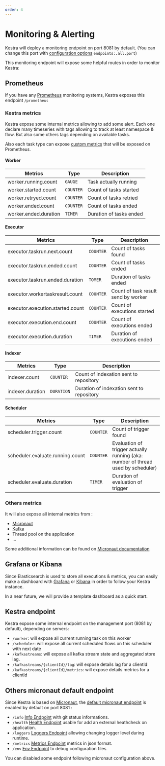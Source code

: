 ```yaml
---
order: 4
---
```

# Monitoring & Alerting

Kestra will deploy a monitoring endpoint on port 8081 by default. (You can change this port with
[configuration options](../configuration) `endpoints:.all.port`)

This monitoring endpoint will expose some helpful routes in order to monitor Kestra:

## Prometheus
If you have any [Prometheus](https://prometheus.io/) monitoring systems, Kestra exposes this endpoint `/prometheus`



### Kestra metrics
Kestra expose some internal metrics allowing to add some alert. Each one declare many timeseries with tags allowing
to track at least namespace & flow. But also some others tags depending on available tasks.

Also each task type can expose [custom metrics](../../concepts/executions.md#metrics) that will be exposed on Prometheus.


#### Worker
|Metrics|Type|Description|
|-|-|-|
|worker.running.count|`GAUGE`|Task actually running|
|worker.started.count|`COUNTER`|Count of tasks started|
|worker.retryed.count|`COUNTER`|Count of tasks retried|
|worker.ended.count|`COUNTER`|Count of tasks ended|
|worker.ended.duration|`TIMER`|Duration of tasks ended|

#### Executor
|Metrics|Type|Description|
|-|-|-|
|executor.taskrun.next.count|`COUNTER`|Count of tasks found|
|executor.taskrun.ended.count|`COUNTER`|Count of tasks ended|
|executor.taskrun.ended.duration|`TOMER`|Duration of tasks ended|
|executor.workertaskresult.count|`COUNTER`|Count of task result send by worker|
|executor.execution.started.count|`COUNTER`|Count of executions started|
|executor.execution.end.count|`COUNTER`|Count of executions ended|
|executor.execution.duration|`TIMER`|Duration of executions ended|

#### Indexer
|Metrics|Type|Description|
|-|-|-|
|indexer.count|`COUNTER`|Count of indexation sent to repository|
|indexer.duration|`DURATION`|Duration of indexation sent to repository|

#### Scheduler
|Metrics|Type|Description|
|-|-|-|
|scheduler.trigger.count|`COUNTER`|Count of trigger found|
|scheduler.evaluate.running.count|`COUNTER`|Evaluation of trigger actually running (aka: number of thread used by scheduler)|
|scheduler.evaluate.duration|`TIMER`|Duration of evaluation of trigger|


### Others metrics

It will also expose all internal metrics from :
- [Micronaut](https://micronaut-projects.github.io/micronaut-micrometer/latest/guide/)
- [Kafka](https://kafka.apache.org/documentation/#remote_jmx)
- Thread pool on the application
- ...

Some additional information can be found on [Micronaut documentation](https://micronaut-projects.github.io/micronaut-micrometer/latest/guide/)


## Grafana or Kibana
Since Elasticsearch is used to store all executions & metrics, you can easily make a dashboard with
[Grafana](https://grafana.com/) or [Kibana](https://www.elastic.co/kibana) in order to follow your Kestra instance.

In a near future, we will provide a template dashboard as a quick start.


## Kestra endpoint
Kestra expose some internal endpoint on the management port (8081 by default), depending on servers:


* `/worker`: will expose all current running task on this worker
* `/scheduler`: will expose all current scheduled flows on this scheduler with next date
* `/kafkastreams`: will expose all kafka stream state and aggregated store lag.
* `/kafkastreams/{clientId}/lag`: will expose details lag for a clientId
* `/kafkastreams/{clientId}/metrics`: will expose details metrics for a clientId

## Others micronaut default endpoint
Since Kestra is based on [Micronaut](https://micronaut.io), the [default micronaut endpoint](https://docs.micronaut.io/latest/guide/index.html#providedEndpoints)
is enabled by default on port 8081 :

* `/info` [Info Endpoint](https://docs.micronaut.io/snapshot/guide/index.html#infoEndpoint) with git status informations.
* `/health` [Health Endpoint](https://docs.micronaut.io/snapshot/guide/index.html#healthEndpoint) usable for add an external heathcheck on application.
* `/loggers` [Loggers Endpoint](https://docs.micronaut.io/snapshot/guide/index.html#loggersEndpoint) allowing changing logger level during runtime.
* `/metrics` [Metrics Endpoint](https://docs.micronaut.io/snapshot/guide/index.html#metricsEndpoint) metrics in json format.
* `/env` [Env Endpoint](https://docs.micronaut.io/snapshot/guide/index.html#environmentEndpoint) to debug configuration files.

You can disabled some endpoint following micronaut configuration above.

